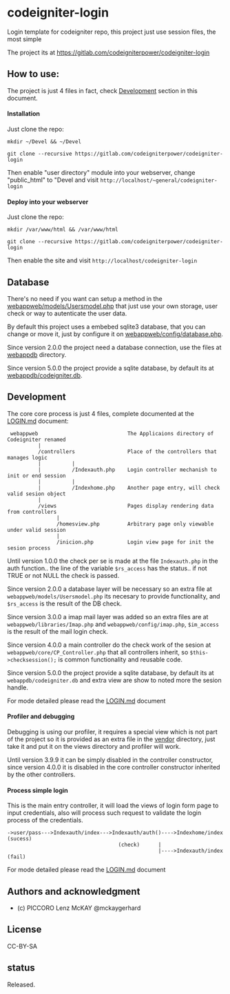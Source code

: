 # codeigniter-login

Login template for codeigniter repo, this project just use session files, the most simple

The project its at https://gitlab.com/codeigniterpower/codeigniter-login

## How to use:

The project is just 4 files in fact, check [Development](#development) section in this document.

#### Installation

Just clone the repo:

```
mkdir ~/Devel && ~/Devel

git clone --recursive https://gitlab.com/codeigniterpower/codeigniter-login
```

Then enable "user directory" module into your webserver, change "public_html" to "Devel
and visit `http://localhost/~general/codeigniter-login`

#### Deploy into your webserver

Just clone the repo:
```
mkdir /var/www/html && /var/www/html

git clone --recursive https://gitlab.com/codeigniterpower/codeigniter-login
```

Then enable the site and visit `http://localhost/codeigniter-login`

## Database

There's no need if you want can setup a method in the [webappweb/models/Usersmodel.php](webappweb/models/Usersmodel.php) 
that just use your own storage, user check or way to autenticate the user data.

By default this project uses a embebed sqlite3 database, that you can 
change or move it, just by configure it on [webappweb/config/database.php](webappweb/config/database.php).

Since version 2.0.0 the project need a database connection, use the files 
at [webappdb](webappdb) directory.

Since version 5.0.0 the project provide a sqlite database, by default its 
at [webappdb/codeigniter.db](webappdb/codeigniter.db).

## Development

The core core process is just 4 files, complete documented at the [LOGIN.md](LOGIN.md) document:

```
 webappweb                             The Applicaions directory of Codeigniter renamed
          |
          /controllers                 Place of the controllers that manages logic
          |          |
          |          /Indexauth.php    Login controller mechanish to init or end session
          |          |
          |          /Indexhome.php    Another page entry, will check valid sesion object
          |
          /views                       Pages display rendering data from controllers
                |
                /homesview.php         Arbitrary page only viewable under valid session
                |
                /inicion.php           Login view page for init the sesion process
```

Until version 1.0.0 the check per se is made at the file `Indexauth.php` in the auth function.. 
the line of the variable `$rs_access` has the status.. if not TRUE or not NULL the check is passed.

Since version 2.0.0 a database layer will be necessary so an extra file at `webappweb/models/Usersmodel.php`
its necesary to provide functionality, and `$rs_access` is the result of the DB check.

Since version 3.0.0 a imap mail layer was added so an extra files are at `webappweb/libraries/Imap.php` 
and `webappweb/config/imap.php`, `$im_access` is the result of the mail login check.

Since version 4.0.0 a main controller do the check work of the sesion at `webappweb/core/CP_Controller.php`
that all controllers inherit, so `$this->checksession();` is common functionality and reusable code.

Since version 5.0.0 the project provide a sqlite database, by default its 
at `webappdb/codeigniter.db` and extra view are show to noted more the sesion handle.

For mode detailed please read the [LOGIN.md](LOGIN.md) document

#### Profiler and debugging

Debugging is using our profiler, it requires a special view which is not part of the project 
so it is provided as an extra file in the [vendor](vendor) directory, just take it and put it on 
the views directory and profiler will work.

Until version 3.9.9 it can be simply disabled in the controller constructor, since version 4.0.0 
it is disabled in the core controller constructor inherited by the other controllers.

#### Process simple login

This is the main entry controller, it will load the views of login form page 
to input credentials, also will process such request to validate the login 
process of the credentials.

```
->user/pass--->Indexauth/index--->Indexauth/auth()---->Indexhome/index (sucess)
                                    (check)      |
                                                 |---->Indexauth/index (fail)
```

For mode detailed please read the [LOGIN.md](LOGIN.md) document

## Authors and acknowledgment

* (c) PICCORO Lenz McKAY @mckaygerhard

## License

CC-BY-SA

## status

Released.
